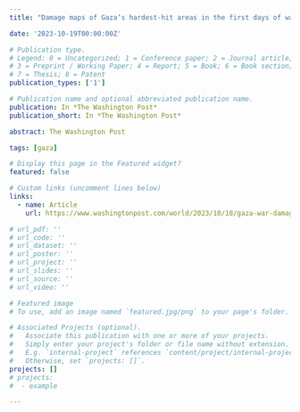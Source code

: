 ```yaml
---
title: "Damage maps of Gaza’s hardest-hit areas in the first days of war"

date: '2023-10-19T00:00:00Z'

# Publication type.
# Legend: 0 = Uncategorized; 1 = Conference paper; 2 = Journal article;
# 3 = Preprint / Working Paper; 4 = Report; 5 = Book; 6 = Book section;
# 7 = Thesis; 8 = Patent
publication_types: ['1']

# Publication name and optional abbreviated publication name.
publication: In *The Washington Post*
publication_short: In *The Washington Post*

abstract: The Washington Post

tags: [gaza]

# Display this page in the Featured widget?
featured: false

# Custom links (uncomment lines below)
links:
  - name: Article
    url: https://www.washingtonpost.com/world/2023/10/18/gaza-war-damage-images-maps/

# url_pdf: ''
# url_code: ''
# url_dataset: ''
# url_poster: ''
# url_project: ''
# url_slides: ''
# url_source: ''
# url_video: ''

# Featured image
# To use, add an image named `featured.jpg/png` to your page's folder.

# Associated Projects (optional).
#   Associate this publication with one or more of your projects.
#   Simply enter your project's folder or file name without extension.
#   E.g. `internal-project` references `content/project/internal-project/index.md`.
#   Otherwise, set `projects: []`.
projects: []
# projects:
#  - example

---
```

